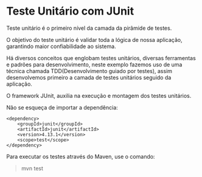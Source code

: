 # Teste Unitário com JUnit 

Teste unitário é o primeiro nível da camada da pirâmide de testes.

O objetivo do teste unitário é validar toda a lógica de nossa aplicação, garantindo maior confiabilidade ao sistema.

Há diversos conceitos que englobam testes unitários, diversas ferramentas e padrões para desenvolvimento, neste exemplo fazemos uso de uma técnica chamada TDD(Desenvolvimento guiado por testes), assim desenvolvemos primeiro a camada de testes unitários seguido da aplicação.

O framework JUnit, auxilia na execução e montagem dos testes unitários.


Não se esqueça de importar a dependência:

```
<dependency>
    <groupId>junit</groupId>
    <artifactId>junit</artifactId>
    <version>4.13.1</version>
    <scope>test</scope>
</dependency>
```


Para executar os testes através do Maven, use o comando:
> mvn test
